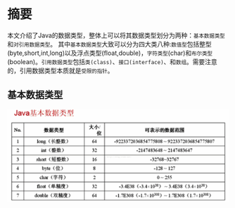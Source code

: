 # 摘要
本文介绍了Java的数据类型，整体上可以将其数据类型划分为两种：`基本数据类型`和`对引用数据类型`。
其中`基本数据类型`大致可以分为四大类八种:`数值型`包括整型(byte,short,int,long)以及浮点类型(float,double)，`字符类型`(char)和`布尔类型`(boolean)。`引用数据类型`包括`类(class)`、`接口(interface)`、和`数组`。需要注意的，引用数据类型本质就是`受限的指针`。

## 基本数据类型
![Java的基本数据类型](./images/基本数据类型.png)

